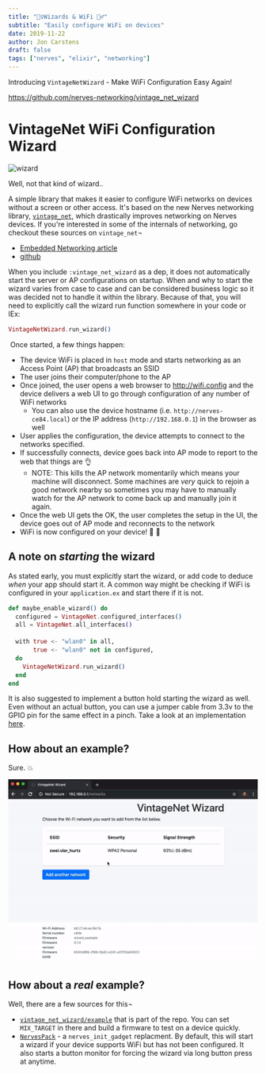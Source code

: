 ```yaml
---
title: "🧙‍♀️Wizards & WiFi ‍🧙‍♂️"
subtitle: "Easily configure WiFi on devices"
date: 2019-11-22
author: Jon Carstens
draft: false
tags: ["nerves", "elixir", "networking"]
---
```


Introducing `VintageNetWizard` - Make WiFi Configuration Easy Again!

https://github.com/nerves-networking/vintage_net_wizard

<!--more-->

# VintageNet WiFi Configuration Wizard

![wizard](https://media.giphy.com/media/1AjULGLUb7LZZZhG3p/giphy.gif)

Well, not that kind of wizard..

​A simple library that makes it easier to configure WiFi networks on
devices without a screen or other access. It's based on the new Nerves
networking library,
[`vintage_net`](https://github.com/nerves-networking/vintage_net), which
drastically improves networking on Nerves devices. If you're interested in some
of the internals of networking, go checkout these sources on `vintage_net`¬

* [Embedded Networking article](https://embedded-elixir.com/post/2019-11-22-embedded-networking)
* [github](https://github.com/nerves-networking/vintage_net)

​When you include `:vintage_net_wizard` as a dep, it does not automatically
start the server or AP configurations on startup. When and why to start the
wizard varies from case to case and can be considered business logic so it was
decided not to handle it within the library. Because of that, you will need to
explicitly call the wizard run function somewhere in your code or IEx:

```elixir
VintageNetWizard.run_wizard()
```

​ Once started, a few things happen:

* The device WiFi is placed in `host` mode and starts networking as an Access
  Point (AP) that broadcasts an SSID
* The user joins their computer/phone to the AP
* Once joined, the user opens a web browser to http://wifi.config and the device
  delivers a web UI to go through configuration of any number of WiFi networks
    * You can also use the device hostname (i.e. `http://nerves-ce84.local`) or the IP
      address (`http://192.168.0.1`) in the browser as well
* User applies the configuration, the device attempts to connect to the networks
  specified.
* If successfully connects, device goes back into AP mode to report to the web
  that things are :ok_hand:
  * NOTE: This kills the AP network momentarily which means your machine will
    disconnect. Some machines are _very_ quick to rejoin a good network nearby
    so sometimes you may have to manually watch for the AP network to come back
    up and manually join it again.
* Once the web UI gets the OK, the user completes the setup in the UI, the
  device goes out of AP mode and reconnects to the network
* WiFi is now configured on your device! 🎉 🍻

## A note on _starting_ the wizard

As stated early, you must explicitly start the wizard, or add code to deduce
_when_ your app should start it. A common way might be checking if WiFi is
configured in your `application.ex` and start there if it is not.

```elixir
def maybe_enable_wizard() do
  configured = VintageNet.configured_interfaces()
  all = VintageNet.all_interfaces()

  with true <- "wlan0" in all,
       true <- "wlan0" not in configured,
  do
    VintageNetWizard.run_wizard()
  end
end
```

It is also suggested to implement a button hold starting the wizard as well.
Even without an actual button, you can use a jumper cable from 3.3v to the GPIO
pin for the same effect in a pinch. Take a look at an implementation
[here](https://github.com/nerves-networking/vintage_net_wizard/blob/master/example/lib/wizard_example/button.ex).

## How about an example?

Sure. 💥

![action](https://raw.githubusercontent.com/nerves-networking/vintage_net_wizard/master/assets/vintage_net_wizard.gif)

## How about a _real_ example?

Well, there are a few sources for this¬

* [`vintage_net_wizard/example`](https://github.com/nerves-networking/vintage_net_wizard/tree/master/example)
  that is part of the repo. You can set `MIX_TARGET` in there and build a
  firmware to test on a device quickly.
* [`NervesPack`](https://github.com/jjcarstens/nerves_pack) - a
  `nerves_init_gadget` replacment. By default, this will start a wizard if your
  device supports WiFi but has not been configured. It also starts a button
  monitor for forcing the wizard via long button press at anytime.

